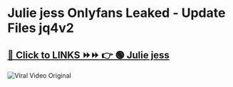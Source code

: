 
 # Julie jess Onlyfans Leaked - Update Files jq4v2

## <h2><a href="https://clipsfans.com/Julie_jess&ref=git">🔗 Click to LINKS ⏩⏩ 👉 🟢 Julie jess </a></h2>

<a href="https://clipsfans.com/Julie_jess&ref=git" rel="nofollow" data-target="animated-image.originalLink"><img src="https://i.ibb.co.com/xMMVF88/686577567.gif" alt="Viral Video Original" style="max-width: 100%; display: inline-block;" data-target="animated-image.originalImage"></a>

